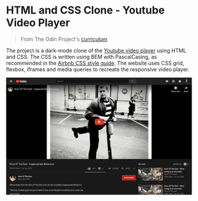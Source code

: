 # HTML and CSS Clone - Youtube Video Player

> From The Odin Project's [curriculum](https://www.theodinproject.com/courses/web-development-101/lessons/html-css)

The project is a dark-mode clone of the [Youtube video player](https://www.youtube.com/watch?v=Pdou416rWvA) using HTML and CSS. The CSS is written using BEM with PascalCasing, as recommended in the [Airbnb CSS style guide](https://github.com/airbnb/css). The website uses CSS grid, flexbox, iframes and media queries to recreate the responsive video player.

[![Youtube Clone Screenshot](/youtube-clone.png)](https://timkellytk.github.io/project-youtube-clone)
